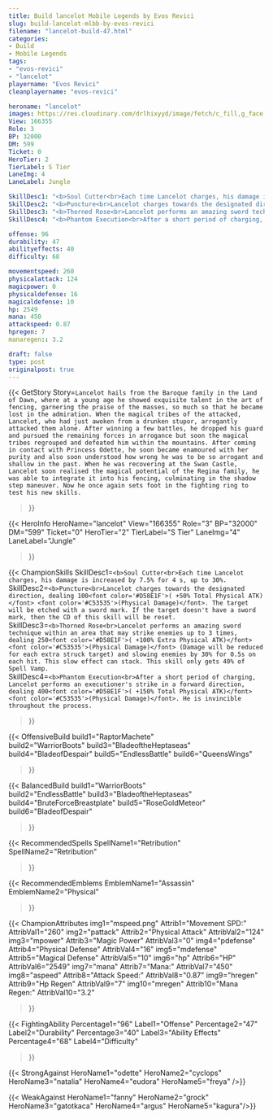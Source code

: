 ```yaml
---
title: Build lancelot Mobile Legends by Evos Revici
slug: build-lancelot-mlbb-by-evos-revici
filename: "lancelot-build-47.html"
categories: 
- Build 
- Mobile Legends
tags: 
- "evos-revici"
- "lancelot"
playername: "Evos Revici"
cleanplayername: "evos-revici"

heroname: "lancelot"
images: https://res.cloudinary.com/drlhixyyd/image/fetch/c_fill,g_face,f_auto/https://cdn2-build.mobagenie.my.id/p/images/banner/full/lancelot.jpg
View: 166355 
Role: 3 
BP: 32000
DM: 599 
Ticket: 0 
HeroTier: 2 
TierLabel: S Tier 
LaneImg: 4
LaneLabel: Jungle 

SkillDesc1: "<b>Soul Cutter<br>Each time Lancelot charges, his damage is increased by 7.5% for 4 s, up to 30%."   
SkillDesc2: "<b>Puncture<br>Lancelot charges towards the designated direction, dealing 100<font color='#D58E1F'>( +50% Total Physical ATK)</font> <font color='#C53535'>(Physical Damage)</font>. The target will be etched with a sword mark. If the target doesn't have a sword mark, then the CD of this skill will be reset."   
SkillDesc3: "<b>Thorned Rose<br>Lancelot performs an amazing sword technique within an area that may strike enemies up to 3 times, dealing 250<font color='#D58E1F'>( +100% Extra Physical ATK)</font> <font color='#C53535'>(Physical Damage)</font> (Damage will be reduced for each extra struck target) and slowing enemies by 30% for 0.5s on each hit. This slow effect can stack. This skill only gets 40% of Spell Vamp."   
SkillDesc4: "<b>Phantom Execution<br>After a short period of charging, Lancelot performs an executioner's strike in a forward direction, dealing 400<font color='#D58E1F'>( +150% Total Physical ATK)</font> <font color='#C53535'>(Physical Damage)</font>. He is invincible throughout the process. "  

offense: 96 
durability: 47 
abilityeffects: 40 
difficulty: 68 

movementspeed: 260
physicalattack: 124
magicpower: 0
physicaldefense: 16
magicaldefense: 10
hp: 2549
mana: 450
attackspeed: 0.87
hpregen: 7
manaregen:: 3.2

draft: false
type: post
originalpost: true
---
```



{{< GetStory 
Story=` Lancelot hails from the Baroque family in the Land of Dawn, where at a young age he showed exquisite talent in the art of fencing, garnering the praise of the masses, so much so that he became lost in the admiration. When the magical tribes of the attacked, Lancelot, who had just awoken from a drunken stupor, arrogantly attacked them alone. After winning a few battles, he dropped his guard and pursued the remaining forces in arrogance but soon the magical tribes regrouped and defeated him within the mountains. After coming in contact with Princess Odette, he soon became enamoured with her purity and also soon understood how wrong he was to be so arrogant and shallow in the past. When he was recovering at the Swan Castle, Lancelot soon realised the magical potential of the Regina family, he was able to integrate it into his fencing, culminating in the shadow step maneuver. Now he once again sets foot in the fighting ring to test his new skills. ` 
>}}

{{< HeroInfo 
HeroName="lancelot" 
View="166355" 
Role="3" 
BP="32000" 
DM="599" 
Ticket="0" 
HeroTier="2" 
TierLabel="S Tier" 
LaneImg="4" 
LaneLabel="Jungle" 
>}}
 
{{< ChampionSkills 
SkillDesc1=`<b>Soul Cutter<br>Each time Lancelot charges, his damage is increased by 7.5% for 4 s, up to 30%.`   
SkillDesc2=`<b>Puncture<br>Lancelot charges towards the designated direction, dealing 100<font color='#D58E1F'>( +50% Total Physical ATK)</font> <font color='#C53535'>(Physical Damage)</font>. The target will be etched with a sword mark. If the target doesn't have a sword mark, then the CD of this skill will be reset.`   
SkillDesc3=`<b>Thorned Rose<br>Lancelot performs an amazing sword technique within an area that may strike enemies up to 3 times, dealing 250<font color='#D58E1F'>( +100% Extra Physical ATK)</font> <font color='#C53535'>(Physical Damage)</font> (Damage will be reduced for each extra struck target) and slowing enemies by 30% for 0.5s on each hit. This slow effect can stack. This skill only gets 40% of Spell Vamp.`   
SkillDesc4=`<b>Phantom Execution<br>After a short period of charging, Lancelot performs an executioner's strike in a forward direction, dealing 400<font color='#D58E1F'>( +150% Total Physical ATK)</font> <font color='#C53535'>(Physical Damage)</font>. He is invincible throughout the process. `   
>}}

{{< OffensiveBuild 
build1="RaptorMachete"  
build2="WarriorBoots" 
build3="BladeoftheHeptaseas" 
build4="BladeofDespair" 
build5="EndlessBattle" 
build6="QueensWings" 
>}} 

{{< BalancedBuild 
build1="WarriorBoots"  
build2="EndlessBattle" 
build3="BladeoftheHeptaseas" 
build4="BruteForceBreastplate" 
build5="RoseGoldMeteor" 
build6="BladeofDespair" 
>}}


{{< RecommendedSpells 
SpellName1="Retribution" 
SpellName2="Retribution" 
>}}  

{{< RecommendedEmblems 
EmblemName1="Assassin" 
EmblemName2="Physical" 
>}}   


{{< ChampionAttributes
img1="mspeed.png" Attrib1="Movement SPD:" AttribVal1="260"
img2="pattack" Attrib2="Physical Attack" AttribVal2="124"
img3="mpower" Attrib3="Magic Power" AttribVal3="0"
img4="pdefense" Attrib4="Physical Defense" AttribVal4="16"
img5="mdefense" Attrib5="Magical Defense" AttribVal5="10"
img6="hp" Attrib6="HP" AttribVal6="2549"
img7="mana" Attrib7="Mana:" AttribVal7="450"
img8="aspeed" Attrib8="Attack Speed:" AttribVal8="0.87"
img9="hregen" Attrib9="Hp Regen" AttribVal9="7"
img10="mregen" Attrib10="Mana Regen:" AttribVal10="3.2"
>}}


{{< FightingAbility
Percentage1="96" Label1="Offense"
Percentage2="47" Label2="Durability"
Percentage3="40" Label3="Ability Effects"
Percentage4="68" Label4="Difficulty"
 >}}

{{< StrongAgainst 
HeroName1="odette"
HeroName2="cyclops"
HeroName3="natalia"
HeroName4="eudora"
HeroName5="freya"
/>}}

{{< WeakAgainst
HeroName1="fanny"
HeroName2="grock"
HeroName3="gatotkaca"
HeroName4="argus"
HeroName5="kagura"/>}}
